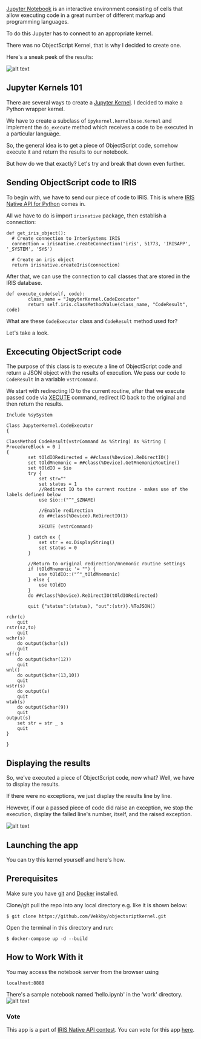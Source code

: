 [Jupyter Notebook](https://jupyter.org/) is an interactive environment consisting of cells that allow executing code in a great number of different markup and programming languages.

To do this Jupyter has to connect to an appropriate kernel.
 
There was no ObjectScript Kernel, that is why I decided to create one.

Here's a sneak peek of the results:

![alt text](https://i.imgur.com/DPQFFnd.gif "Sneak Peek")

## Jupyter Kernels 101
There are several ways to create a [Jupyter Kernel](https://jupyter-client.readthedocs.io/en/stable/kernels.html). I decided to make a Python wrapper kernel.

We have to create a subclass of ```ipykernel.kernelbase.Kernel``` and implement the ```do_execute``` method which receives a code to be executed in a particular language.

So, the general idea is to get a piece of ObjectScript code, somehow execute it and return the results to our notebook.

But how do we that exactly? Let's try and break that down even further.

## Sending ObjectScript code to IRIS
To begin with, we have to send our piece of code to IRIS. This is where [IRIS Native API for Python](https://irisdocs.intersystems.com/irislatest/csp/docbook/Doc.View.cls?KEY=PAGE_PYTHON_NATIVE) comes in.

All we have to do is import ```irisnative``` package, then establish a connection:

```
def get_iris_object():
  # Create connection to InterSystems IRIS
  connection = irisnative.createConnection('iris', 51773, 'IRISAPP', '_SYSTEM', 'SYS')

  # Create an iris object
  return irisnative.createIris(connection)
```
After that, we can use the connection to call classes that are stored in the IRIS database.

```
def execute_code(self, code):
        class_name = "JupyterKernel.CodeExecutor"
        return self.iris.classMethodValue(class_name, "CodeResult", code)
```

What are these ```CodeExecutor``` class and ```CodeResult``` method used for? 

Let's take a look.

## Excecuting ObjectScript code

The purpose of this class is to execute a line of ObjectScript code and return a JSON object with the results of execution. We pass our code to ```CodeResult``` in a variable ```vstrCommand```. 

We start with redirecting IO to the current routine, after that we execute passed code via [XECUTE](https://docs.intersystems.com/irislatest/csp/docbook/DocBook.UI.Page.cls?KEY=RCOS_cxecute) command, redirect IO back to the original and then return the results.

```
Include %sySystem

Class JupyterKernel.CodeExecutor
{

ClassMethod CodeResult(vstrCommand As %String) As %String [ ProcedureBlock = 0 ]
{
        set tOldIORedirected = ##class(%Device).ReDirectIO()
        set tOldMnemonic = ##class(%Device).GetMnemonicRoutine()
        set tOldIO = $io
        try {
            set str=""
            set status = 1
            //Redirect IO to the current routine - makes use of the labels defined below
            use $io::("^"_$ZNAME)

            //Enable redirection
            do ##class(%Device).ReDirectIO(1)

            XECUTE (vstrCommand)

        } catch ex {
            set str = ex.DisplayString()
            set status = 0
        }

        //Return to original redirection/mnemonic routine settings
        if (tOldMnemonic '= "") {
            use tOldIO::("^"_tOldMnemonic)
        } else {
            use tOldIO
        }
        do ##class(%Device).ReDirectIO(tOldIORedirected)

        quit {"status":(status), "out":(str)}.%ToJSON()

rchr(c)
    quit
rstr(sz,to)
    quit
wchr(s)
    do output($char(s))
    quit
wff()
    do output($char(12))
    quit
wnl()
    do output($char(13,10))
    quit
wstr(s)
    do output(s)
    quit
wtab(s)
    do output($char(9))
    quit
output(s)
    set str = str _ s
    quit
}

}
```
## Displaying the results

So, we've executed a piece of ObjectScript code, now what? Well, we have to display the results. 

If there were no exceptions, we just display the results line by line. 

However, if our a passed piece of code did raise an exception, we stop the execution, display the failed line's number, itself, and the raised exception.

![alt text](https://i.imgur.com/42zQpo7.gif "Example Notebook Execution")

## Launching the app

You can try this kernel yourself and here's how.

## Prerequisites
Make sure you have [git](https://git-scm.com/book/en/v2/Getting-Started-Installing-Git) and [Docker](https://www.docker.com/products/docker-desktop) installed.


Clone/git pull the repo into any local directory e.g. like it is shown below:

```
$ git clone https://github.com/Vekkby/objectsriptkernel.git
```

Open the terminal in this directory and run:

```
$ docker-compose up -d --build
```

## How to Work With it
You may access the notebook server from the browser using 
```
localhost:8888
``` 

There's a sample notebook named 'hello.ipynb' in the 'work' directory. 
![alt text](https://i.imgur.com/ualyzhy.gif "Example Notebook")

### Vote
This app is a part of [IRIS Native API contest](https://community.intersystems.com/post/join-3rd-intersystems-online-programming-contest-intersystems-iris-native-api).
You can vote for this app [here](https://openexchange.intersystems.com/contest/current).
